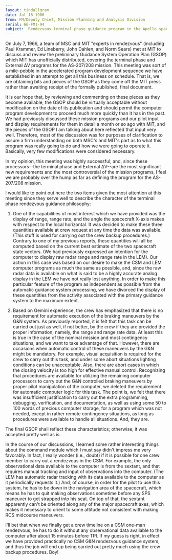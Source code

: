 ```yaml
---
layout: tindallgram
date: Jul 18 1966 
from: FM/Deputy Chief, Mission Planning and Analysis Division
serial: 66-FM1-94
subject:  Rendezvous terminal phase guidance program in the Apollo spacecraft computer
---
```

On July 7, 1966, a team of MSC and MIT "experts in rendezvous" (including 
Paul Krammer, Ed Lineberry, John Dahlen, and Norm Sears) met
at MIT to discuss and review the preliminary Guidance System Operation
Plan (GSOP) which MIT has unofficially distributed, covering the terminal 
phase and External ΔV programs for the AS-207/208 mission. This
meeting was sort of a mile-pebble in the accelerated program development 
sequence we have established in an attempt to get all this business
on schedule. That is, we are obtaining bits and pieces of the GSOP as
they come off the MIT press rather than awaiting receipt of the formally
published, final document.

It is our hope that, by reviewing and commenting on these pieces as
they become available, the GSOP should be virtually acceptable without
modification on the date of its publication and should permit the computer 
program development to proceed much more quickly than it has in
the past. We had previously discussed these mission programs and our
pilot input and display requirements for them in detail a month or so
ago with MIT, and the pieces of the GSOP I am talking about here reflected 
that input very well. Therefore, most of the discussion was
for purposes of clarification to assure a firm understanding on both
MSC's and MIT's part as to what this program was really going to do and
how we were going to operate it. Basically, very few modifications were
considered necessary.

In my opinion, this meeting was highly successful; and, since these
processors--the terminal phase and External ΔV--are the most significant 
new requirements and the most controversial of the mission programs, 
I feel we are probably over the hump as far as defining the
program for the AS-207/208 mission.

I would like to point out here the two items given the most attention
at this meeting since they serve well to describe the character of the
terminal phase rendezvous guidance philosophy:

1. One of the capabilities of most interest which we have provided
was the display of range, range rate, and the angle the spacecraft X-axis
makes with respect to the local horizontal. It was decided to make these
three quantities available at crew request at any time the data was
available. (This stuff is used for carrying out the crew backup procedures.) 
Contrary to one of my previous reports, these quantities will 
all be computed based on the current best estimate of the two spacecraft
state vectors. (We had previously expressed an intention for the computer to display raw radar range and range rate in the LEM). Our action
in this case was based on our desire to make the CSM and LEM computer
programs as much the same as possible, and, since the raw radar data is
available on what is said to be a highly accurate analog display in the
LEM we have not really lost anything. In order to make this particular
feature of the program as independent as possible from the automatic
guidance system processing, we have divorced the display of these quantities 
from the activity associated with the primary guidance system to
the maximum extent.

2. Based on Gemini experience, the crew has emphasized that there
is no requirement for automatic execution of the braking maneuvers by
the G&amp;N system. As previously reported, it is felt that this task can
be carried out just as well, if not better, by the crew if they are provided 
the proper information; namely, the range and range rate data.
At least this is true in the case of the nominal mission and most contingency 
situations, and we want to take advantage of that. However,
there are occasions when automatic control of these maneuvers by the
G&amp;N might be mandatory. For example, visual acquisition is required for
the crew to carry out this task, and under some abort situations lighting
conditions can be unacceptable. Also, there are abort cases in which
the closing velocity is too high for effective manual control. Recognizing 
that procedures are available for utilizing the remaining computer 
processors to carry out the G&amp;N controlled braking maneuvers by
proper pilot manipulation of the computer, we deleted the requirement
for automatic computer logic for this task. The point is, we felt that
there was insufficient justification to carry out the extra programming,
debugging, verification, and documentation, as well as using some 50 to
100 words of precious computer storage, for a program which was not
needed, except in rather remote contingency situations, as long as procedures 
were available to handle all situations. And, they are.

The final GSOP shall reflect these characteristics; otherwise, it was
accepted pretty well as is.

In the course of our discussions, I learned some rather interesting things
about the command module which I must say didn't impress me very favorably. 
In fact, I really wonder (i.e., doubt) if it is possible for one
crew member to carry out a rendezvous in the CSM. For example, the only
observational data available to the computer is from the sextant, and
that requires manual tracking and input of observations into the computer.
(The LEM has automatic radar tracking with its data available to the
computer as it periodically requests it.) And, of course, in order for
the pilot to use this system, he has to be down in the navigation area
of the spacecraft, which means he has to quit making observations sometime 
before any SPS maneuver to get strapped into his seat. On top of
that, the sextant apparently can't be oriented along any of the major
spacecraft axes, which makes it necessary to orient to some attitude
not consistent with making RCS midcourse maneuvers.

I'll bet that when we finally get a crew timeline on a CSM one-man
rendezvous, he has to do it without any observational data available
to the computer after about 15 minutes before TPI. If my guess is
right, in effect we have provided practically no CSM G&N rendezvous
guidance system, and thus the job will end up being carried out pretty
much using the crew backup procedures. Boy!
